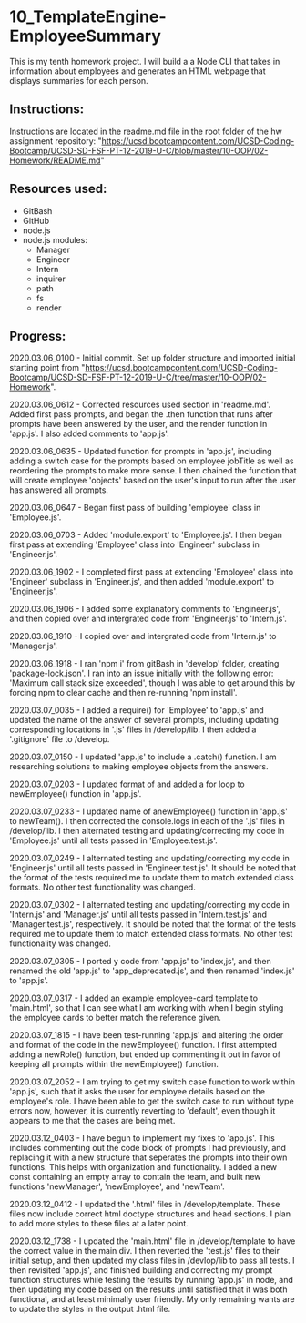 # 10_TemplateEngine-EmployeeSummary
This is my tenth homework project.  I will build a a Node CLI that takes in information about employees and generates an HTML webpage that displays summaries for each person.

Instructions:
------------
Instructions are located in the readme.md file in the root folder of the hw assignment repository: "https://ucsd.bootcampcontent.com/UCSD-Coding-Bootcamp/UCSD-SD-FSF-PT-12-2019-U-C/blob/master/10-OOP/02-Homework/README.md"


Resources used:
------------
- GitBash
- GitHub
- node.js
- node.js modules:
	- Manager
	- Engineer
	- Intern
	- inquirer
	- path
	- fs
	- render


Progress:
------------
2020.03.06_0100 - Initial commit. Set up folder structure and imported initial starting point from "https://ucsd.bootcampcontent.com/UCSD-Coding-Bootcamp/UCSD-SD-FSF-PT-12-2019-U-C/tree/master/10-OOP/02-Homework".

2020.03.06_0612 - Corrected resources used section in 'readme.md'.  Added first pass prompts, and began the .then function that runs after prompts have been answered by the user, and the render function in 'app.js'.  I also added comments to 'app.js'.

2020.03.06_0635 - Updated function for prompts in 'app.js', including adding a switch case for the prompts based on employee jobTitle as well as reordering the prompts to make more sense.  I then chained the function that will create employee 'objects' based on the user's input to run after the user has answered all prompts.

2020.03.06_0647 - Began first pass of building 'employee' class in 'Employee.js'.

2020.03.06_0703 - Added 'module.export' to 'Employee.js'.  I then began first pass at extending 'Employee' class into 'Engineer' subclass in 'Engineer.js'.

2020.03.06_1902 - I completed first pass at extending 'Employee' class into 'Engineer' subclass in 'Engineer.js', and then added 'module.export' to 'Engineer.js'. 

2020.03.06_1906 - I added some explanatory comments to 'Engineer.js', and then copied over and intergrated code from 'Engineer.js' to 'Intern.js'.

2020.03.06_1910 - I copied over and intergrated code from 'Intern.js' to 'Manager.js'.

2020.03.06_1918 - I ran 'npm i' from gitBash in 'develop' folder, creating 'package-lock.json'.  I ran into an issue initially with the following error: 'Maximum call stack size exceeded', though I was able to get around this by forcing npm to clear cache and then re-running 'npm install'.

2020.03.07_0035 - I added a require() for 'Employee' to 'app.js' and updated the name of the answer of several prompts, including updating corresponding locations in '.js' files in /develop/lib.  I then added a '.gitignore' file to /develop.

2020.03.07_0150 - I updated 'app.js' to include a .catch() function.  I am researching solutions to making employee objects from the answers.

2020.03.07_0203 - I updated format of and added a for loop to newEmployee() function in 'app.js'.

2020.03.07_0233 - I updated name of anewEmployee() function in 'app.js' to newTeam(). I then corrected the console.logs in each of the '.js' files in /develop/lib.  I then alternated testing and updating/correcting my code in 'Employee.js' until all tests passed in 'Employee.test.js'.

2020.03.07_0249 - I alternated testing and updating/correcting my code in 'Engineer.js' until all tests passed in 'Engineer.test.js'.  It should be noted that the format of the tests required me to update them to match extended class formats.  No other test functionality was changed.

2020.03.07_0302 - I alternated testing and updating/correcting my code in 'Intern.js' and 'Manager.js' until all tests passed in 'Intern.test.js' and 'Manager.test.js', respectively.  It should be noted that the format of the tests required me to update them to match extended class formats.  No other test functionality was changed.

2020.03.07_0305 - I ported y code from 'app.js' to 'index,js', and then renamed the old 'app.js' to 'app_deprecated.js', and then renamed 'index.js' to 'app.js'.

2020.03.07_0317 - I added an example employee-card template to 'main.html', so that I can see what I am working with when I begin styling the employee cards to better match the reference given. 

2020.03.07_1815 - I have been test-running 'app.js' and altering the order and format of the code in the newEmployee() function. I first attempted adding a newRole() function, but ended up commenting it out in favor of keeping all prompts within the newEmployee() function.

2020.03.07_2052 - I am trying to get my switch case function to work within 'app.js', such that it asks the user for employee details based on the employee's role.  I have been able to get the switch case to run without type errors now, however, it is currently reverting to 'default', even though it appears to me that the cases are being met.  

2020.03.12_0403 - I have begun to implement my fixes to 'app.js'.  This includes commenting out the code block of prompts I had previously, and replacing it with a new structure that seperates the prompts into their own functions.  This helps with organization and functionality.  I added a new const containing an empty array to contain the team, and built new functions 'newManager', 'newEmployee', and 'newTeam'.

2020.03.12_0412 - I updated the '.html' files in /develop/template.  These files now include correct html doctype structures and head sections.  I plan to add more styles to these files at a later point.

2020.03.12_1738 - I updated the 'main.html' file in /develop/template to have the correct value in the main div.  I then reverted the 'test.js' files to their initial setup, and then updated my class files in /devlop/lib to pass all tests.  I then revisited 'app.js', and finished building and correcting my prompt function structures while testing the results by running 'app.js' in node, and then updating my code based on the results until satisfied that it was both functional, and at least minimally user friendly.  My only remaining wants are to update the styles in the output .html file.